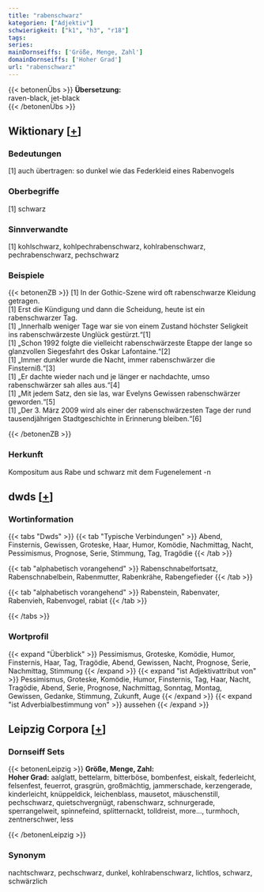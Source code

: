```yaml
---
title: "rabenschwarz"
kategorien: ["Adjektiv"]
schwierigkeit: ["k1", "h3", "r18"]
tags:
series:
mainDornseiffs: ['Größe, Menge, Zahl']
domainDornseiffs: ['Hoher Grad']
url: "rabenschwarz"
---
```


{{< betonenÜbs >}}
**Übersetzung:**  
raven-black, jet-black  
{{< /betonenÜbs >}}

## Wiktionary [[+](https://de.wiktionary.org/wiki/rabenschwarz)]

### Bedeutungen
[1] auch übertragen: so dunkel wie das Federkleid eines Rabenvogels  

### Oberbegriffe
[1] schwarz  

### Sinnverwandte
[1] kohlschwarz, kohlpechrabenschwarz, kohlrabenschwarz, pechrabenschwarz, pechschwarz  

### Beispiele
{{< betonenZB >}}
[1] In der Gothic-Szene wird oft rabenschwarze Kleidung getragen.  
[1] Erst die Kündigung und dann die Scheidung, heute ist ein rabenschwarzer Tag.  
[1] „Innerhalb weniger Tage war sie von einem Zustand höchster Seligkeit ins rabenschwärzeste Unglück gestürzt.“[1]  
[1] „Schon 1992 folgte die vielleicht rabenschwärzeste Etappe der lange so glanzvollen Siegesfahrt des Oskar Lafontaine.“[2]  
[1] „Immer dunkler wurde die Nacht, immer rabenschwärzer die Finsterniß.“[3]  
[1] „Er dachte wieder nach und je länger er nachdachte, umso rabenschwärzer sah alles aus.“[4]  
[1] „Mit jedem Satz, den sie las, war Evelyns Gewissen rabenschwärzer geworden.“[5]  
[1] „Der 3. März 2009 wird als einer der rabenschwärzesten Tage der rund tausendjährigen Stadtgeschichte in Erinnerung bleiben.“[6]  

{{< /betonenZB >}}
### Herkunft
Kompositum aus Rabe und schwarz mit dem Fugenelement -n  



## dwds [[+](https://www.dwds.de/wb/rabenschwarz)]

### Wortinformation
{{< tabs "Dwds" >}}
{{< tab "Typische Verbindungen" >}}
Abend, Finsternis, Gewissen, Groteske, Haar, Humor, Komödie, Nachmittag, Nacht, Pessimismus, Prognose, Serie, Stimmung, Tag, Tragödie
{{< /tab >}}

{{< tab "alphabetisch vorangehend" >}}
Rabenschnabelfortsatz, Rabenschnabelbein, Rabenmutter, Rabenkrähe, Rabengefieder
{{< /tab >}}

{{< tab "alphabetisch vorangehend" >}}
Rabenstein, Rabenvater, Rabenvieh, Rabenvogel, rabiat
{{< /tab >}}

{{< /tabs >}}

### Wortprofil
{{< expand "Überblick" >}} Pessimismus, Groteske, Komödie, Humor, Finsternis, Haar, Tag, Tragödie, Abend, Gewissen, Nacht, Prognose, Serie, Nachmittag, Stimmung {{< /expand >}}
{{< expand "ist Adjektivattribut von" >}} Pessimismus, Groteske, Komödie, Humor, Finsternis, Tag, Haar, Nacht, Tragödie, Abend, Serie, Prognose, Nachmittag, Sonntag, Montag, Gewissen, Gedanke, Stimmung, Zukunft, Auge {{< /expand >}}
{{< expand "ist Adverbialbestimmung von" >}} aussehen {{< /expand >}}

## Leipzig Corpora [[+](https://corpora.uni-leipzig.de/en/res?word=rabenschwarz&corpusId=deu_newscrawl-public_2018)]

### Dornseiff Sets
{{< betonenLeipzig >}}
**Größe, Menge, Zahl:**  
**Hoher Grad:** aalglatt, bettelarm, bitterböse, bombenfest, eiskalt, federleicht, felsenfest, feuerrot, grasgrün, großmächtig, jammerschade, kerzengerade, kinderleicht, knüppeldick, leichenblass, mausetot, mäuschenstill, pechschwarz, quietschvergnügt, rabenschwarz, schnurgerade, sperrangelweit, spinnefeind, splitternackt, tolldreist, more..., turmhoch, zentnerschwer, less  

{{< /betonenLeipzig >}}

### Synonym
nachtschwarz, pechschwarz, dunkel, kohlrabenschwarz, lichtlos, schwarz, schwärzlich

